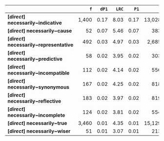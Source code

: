 |                                           |   `f` |   `dP1` |   `LRC` |   `P1` |      `G2` | `l1`        | `l2`           |   `f1` |    `f2` |        `N` |   `exp_f` |   `unexp_f` |   `unexp_r` |   `odds_r_disc` |   `t` |   `MI` |   `dP2` |   `P2` |   `deltaP_max` |   `deltaP_mean` | `dataset`   |
|:------------------------------------------|------:|--------:|--------:|-------:|----------:|:------------|:---------------|-------:|--------:|-----------:|----------:|------------:|------------:|----------------:|------:|-------:|--------:|-------:|---------------:|----------------:|:------------|
| **[_direct_] necessarily~indicative**     | 1,400 |    0.17 |    8.03 |   0.17 | 13,028.00 | necessarily | indicative     | 48,947 |   8,148 | 72,839,571 |      5.48 |    1,394.52 |        1.00 |            2.50 | 37.27 |   2.41 |    0.03 |   0.03 |           0.17 |            0.10 | direct      |
| **[_direct_] necessarily~cause**          |    52 |    0.07 |    5.46 |   0.07 |    383.88 | necessarily | cause          | 48,947 |     743 | 72,839,571 |      0.50 |       51.50 |        0.99 |            2.05 |  7.14 |   2.02 |    0.00 |   0.00 |           0.07 |            0.04 | direct      |
| **[_direct_] necessarily~representative** |   492 |    0.03 |    4.97 |   0.03 |  2,685.16 | necessarily | representative | 48,947 |  18,355 | 72,839,571 |     12.33 |      479.67 |        0.97 |            1.62 | 21.63 |   1.60 |    0.01 |   0.01 |           0.03 |            0.02 | direct      |
| **[_direct_] necessarily~predictive**     |    58 |    0.02 |    3.95 |   0.02 |    303.20 | necessarily | predictive     | 48,947 |   2,421 | 72,839,571 |      1.63 |       56.37 |        0.97 |            1.57 |  7.40 |   1.55 |    0.00 |   0.00 |           0.02 |            0.01 | direct      |
| **[_direct_] necessarily~incompatible**   |   112 |    0.02 |    4.14 |   0.02 |    556.70 | necessarily | incompatible   | 48,947 |   5,332 | 72,839,571 |      3.58 |      108.42 |        0.97 |            1.51 | 10.24 |   1.49 |    0.00 |   0.00 |           0.02 |            0.01 | direct      |
| **[_direct_] necessarily~synonymous**     |   167 |    0.02 |    4.25 |   0.02 |    818.37 | necessarily | synonymous     | 48,947 |   8,245 | 72,839,571 |      5.54 |      161.46 |        0.97 |            1.49 | 12.49 |   1.48 |    0.00 |   0.00 |           0.02 |            0.01 | direct      |
| **[_direct_] necessarily~reflective**     |   183 |    0.02 |    3.97 |   0.02 |    819.22 | necessarily | reflective     | 48,947 |  11,237 | 72,839,571 |      7.55 |      175.45 |        0.96 |            1.39 | 12.97 |   1.38 |    0.00 |   0.00 |           0.02 |            0.01 | direct      |
| **[_direct_] necessarily~incomplete**     |   124 |    0.02 |    3.81 |   0.02 |    554.34 | necessarily | incomplete     | 48,947 |   7,634 | 72,839,571 |      5.13 |      118.87 |        0.96 |            1.39 | 10.67 |   1.38 |    0.00 |   0.00 |           0.02 |            0.01 | direct      |
| **[_direct_] necessarily~true**           | 3,460 |    0.01 |    4.35 |   0.01 | 15,129.32 | necessarily | true           | 48,947 | 231,639 | 72,839,571 |    155.66 |    3,304.34 |        0.96 |            1.38 | 56.18 |   1.35 |    0.07 |   0.07 |           0.07 |            0.04 | direct      |
| **[_direct_] necessarily~wiser**          |    51 |    0.01 |    3.07 |   0.01 |    213.67 | necessarily | wiser          | 48,947 |   3,630 | 72,839,571 |      2.44 |       48.56 |        0.95 |            1.33 |  6.80 |   1.32 |    0.00 |   0.00 |           0.01 |            0.01 | direct      |